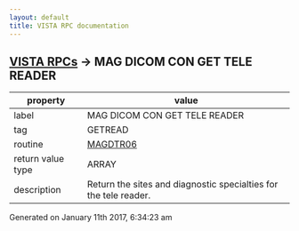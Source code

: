 ```yaml
---
layout: default
title: VISTA RPC documentation
---
```




## [VISTA RPCs](TableOfContent.md) &#8594; MAG DICOM CON GET TELE READER 

 property | value 
--- | --- 
 label | MAG DICOM CON GET TELE READER
 tag | GETREAD
 routine | [MAGDTR06](http://code.osehra.org/dox/Routine_MAGDTR06_source.html)
 return value type | ARRAY
 description | Return the sites and diagnostic specialties for the tele reader.




Generated on January 11th 2017, 6:34:23 am